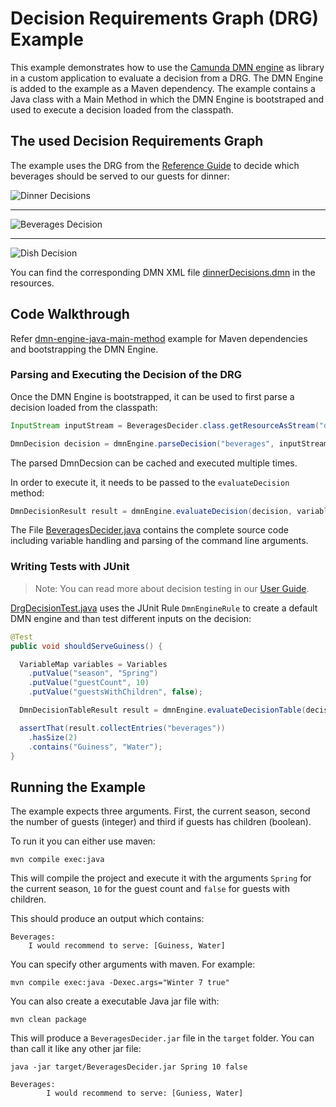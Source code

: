 # Decision Requirements Graph (DRG) Example

This example demonstrates how to use the [Camunda DMN engine] as library
in a custom application to evaluate a decision from a DRG. The DMN Engine is added to the example as a Maven dependency.
The example contains a Java class with a Main Method in which the DMN Engine is bootstraped and
used to execute a decision loaded from the classpath.

## The used Decision Requirements Graph

The example uses the DRG from the [Reference Guide] to decide which beverages should be served to our guests for dinner:

![Dinner Decisions]

---

![Beverages Decision]

---

![Dish Decision]

You can find the corresponding DMN XML file [dinnerDecisions.dmn] in the
resources.

## Code Walkthrough

Refer [dmn-engine-java-main-method] example for Maven dependencies  and bootstrapping the DMN Engine.

### Parsing and Executing the Decision of the DRG

Once the DMN Engine is bootstrapped, it can be used to first parse a decision loaded from the classpath:

```java
InputStream inputStream = BeveragesDecider.class.getResourceAsStream("dinnerDecisions.dmn");

DmnDecision decision = dmnEngine.parseDecision("beverages", inputStream);

```

The parsed DmnDecsion can be cached and executed multiple times.

In order to execute it, it needs to be passed to the `evaluateDecision` method:

```java
DmnDecisionResult result = dmnEngine.evaluateDecision(decision, variables);
```

The File [BeveragesDecider.java] contains the complete source code including variable handling and parsing
of the command line arguments.

### Writing Tests with JUnit

> Note: You can read more about decision testing in our [User Guide].

[DrgDecisionTest.java] uses the JUnit Rule `DmnEngineRule` to create a default DMN engine and than test different
inputs on the decision:

```java
@Test
public void shouldServeGuiness() {

  VariableMap variables = Variables
    .putValue("season", "Spring")
    .putValue("guestCount", 10)
    .putValue("guestsWithChildren", false);

  DmnDecisionTableResult result = dmnEngine.evaluateDecisionTable(decision, variables);

  assertThat(result.collectEntries("beverages"))
    .hasSize(2)
    .contains("Guiness", "Water");
}
```

## Running the Example

The example expects three arguments. First, the current season, second the number of guests (integer) and third if guests has children (boolean).

To run it you can either use maven:

```
mvn compile exec:java
```

This will compile the project and execute it with the arguments
`Spring` for the current season, `10` for the guest count and `false` for guests with children.

This should produce an output which contains:

```
Beverages:
	I would recommend to serve: [Guiness, Water]
```

You can specify other arguments with maven. For example:

```
mvn compile exec:java -Dexec.args="Winter 7 true"
```

You can also create a executable Java jar file with:

```
mvn clean package
```

This will produce a `BeveragesDecider.jar` file in the `target` folder. You can
than call it like any other jar file:

```
java -jar target/BeveragesDecider.jar Spring 10 false

Beverages:
        I would recommend to serve: [Guniess, Water]
```


[Camunda DMN engine]: https://docs.camunda.org/manual/7.15/user-guide/dmn-engine/
[Reference Guide]: https://docs.camunda.org/manual/7.15/reference/dmn/drg/
[User Guide]: https://docs.camunda.org/manual/7.15/user-guide/dmn-engine/testing/
[Dinner Decisions]: src/main/resources/org/camunda/bpm/example/drg/dinnerDecisions.png
[Beverages Decision]: src/main/resources/org/camunda/bpm/example/drg/beverages.png
[Dish Decision]: src/main/resources/org/camunda/bpm/example/drg/dish.png
[dinnerDecisions.dmn]: src/main/resources/org/camunda/bpm/example/drg/dinnerDecisions.dmn
[BeveragesDecider.java]: src/main/java/org/camunda/bpm/example/drg/BeveragesDecider.java
[DrgDecisionTest.java]: src/test/java/org/camunda/bpm/example/drg/DrgDecisionTest.java
[dmn-engine-java-main-method]: ../dmn-engine-java-main-method/
